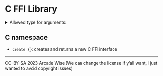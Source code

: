 # C FFI Library

<details>
    <summary>Allowed type for arguments:</summary>

- `int`: signed integers
- `double`: high-precision floating point number
- `bool`: boolean value
- `int32_t`: 32 bit signed integer
- `char`: 1 character
- `size_t`: unsigned integer type used to represent the size of objects in bytes
- `intptr_t`: an integer value that is safe to convert to a pointer
- `uint16_t`: unsigned 16 bit integer
- `uint32_t`: unsigned 32 bit integer
- `uint64_t`: unsigned 64 bit integer
- `char*`: string (i.e. a null terminated array of characters, starting at a pointer to a char)
- `Tcl_Obj*`: a pointer to a Tcl object
- `<above>*`: pointers to anything above

</details>

## C namespace

- `create {}`: creates and returns a new C FFI interface

---
CC-BY-SA 2023 Arcade Wise
(We can change the license if y'all want, I just wanted to avoid copyright issues)

